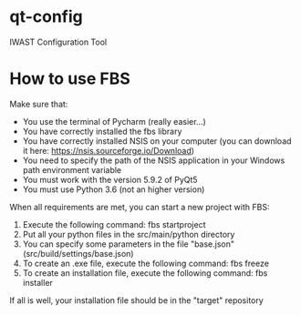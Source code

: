 # qt-config
IWAST Configuration Tool

# How to use FBS

Make sure that:
- You use the terminal of Pycharm (really easier...)
- You have correctly installed the fbs library
- You have correctly installed NSIS on your computer (you can download it here: https://nsis.sourceforge.io/Download)
- You need to specify the path of the NSIS application in your Windows path environment variable
- You must work with the version 5.9.2 of PyQt5
- You must use Python 3.6 (not an higher version)


When all requirements are met, you can start a new project with FBS:
1. Execute the following command: fbs startproject
2. Put all your python files in the src/main/python directory
3. You can specify some parameters in the file "base.json" (src/build/settings/base.json)
4. To create an .exe file, execute the following command: fbs freeze 
5. To create an installation file, execute the following command: fbs installer 

If all is well, your installation file should be in the "target" repository
